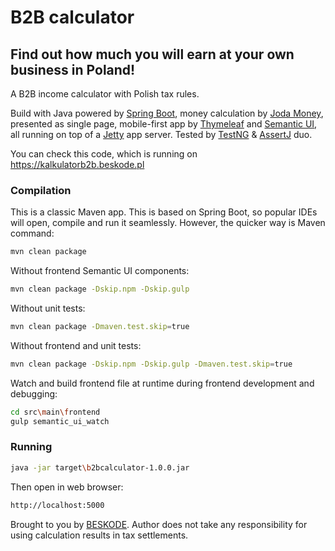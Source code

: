 # B2B calculator
## Find out how much you will earn at your own business in Poland!
A B2B income calculator with Polish tax rules. 

Build with Java powered by [Spring Boot](https://spring.io/projects/spring-boot), money calculation by [Joda Money](https://www.joda.org/joda-money/), presented as single page, mobile-first app by [Thymeleaf](https://www.thymeleaf.org/) and [Semantic UI](https://semantic-ui.com/), all running on top of a [Jetty](http://www.eclipse.org/jetty/) app server.
Tested by [TestNG](http://testng.org) & [AssertJ](http://joel-costigliola.github.io/assertj) duo.

You can check this code, which is running on https://kalkulatorb2b.beskode.pl

### Compilation
This is a classic Maven app. This is based on Spring Boot, so popular IDEs will open, compile and run it seamlessly.
However, the quicker way is Maven command:
```sh
mvn clean package
```

Without frontend Semantic UI components:
```sh
mvn clean package -Dskip.npm -Dskip.gulp
```

Without unit tests:
```sh
mvn clean package -Dmaven.test.skip=true
```

Without frontend and unit tests:
```sh
mvn clean package -Dskip.npm -Dskip.gulp -Dmaven.test.skip=true
```

Watch and build frontend file at runtime during frontend development and debugging:
```sh
cd src\main\frontend
gulp semantic_ui_watch
```

### Running
```sh
java -jar target\b2bcalculator-1.0.0.jar
```
Then open in web browser:
```sh
http://localhost:5000
```



Brought to you by [BESKODE](https://beskode.pl).
Author does not take any responsibility for using calculation results in tax settlements.
